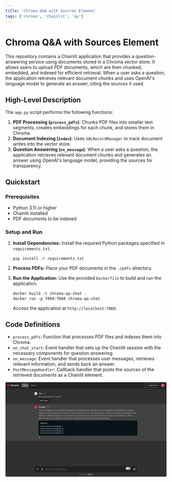 ```yaml
---
title: 'Chroma Q&A with Sources Element'
tags: ['chroma', 'chainlit', 'qa']
---
```


# Chroma Q&A with Sources Element

This repository contains a Chainlit application that provides a question-answering service using documents stored in a Chroma vector store. It allows users to upload PDF documents, which are then chunked, embedded, and indexed for efficient retrieval. When a user asks a question, the application retrieves relevant document chunks and uses OpenAI's language model to generate an answer, citing the sources it used.

## High-Level Description

The `app.py` script performs the following functions:

1. **PDF Processing (`process_pdfs`)**: Chunks PDF files into smaller text segments, creates embeddings for each chunk, and stores them in Chroma.
2. **Document Indexing (`index`)**: Uses `SQLRecordManager` to track document writes into the vector store.
3. **Question Answering (`on_message`)**: When a user asks a question, the application retrieves relevant document chunks and generates an answer using OpenAI's language model, providing the sources for transparency.

## Quickstart

### Prerequisites

- Python 3.11 or higher
- Chainlit installed
- PDF documents to be indexed

### Setup and Run

1. **Install Dependencies:** Install the required Python packages specified in `requirements.txt`.
   ```shell
   pip install -r requirements.txt
   ```

2. **Process PDFs:** Place your PDF documents in the `./pdfs` directory.

3. **Run the Application:** Use the provided `Dockerfile` to build and run the application.
   ```shell
   docker build -t chroma-qa-chat .
   docker run -p 7860:7860 chroma-qa-chat
   ```

   Access the application at `http://localhost:7860`.

## Code Definitions

- `process_pdfs`: Function that processes PDF files and indexes them into Chroma.
- `on_chat_start`: Event handler that sets up the Chainlit session with the necessary components for question answering.
- `on_message`: Event handler that processes user messages, retrieves relevant information, and sends back an answer.
- `PostMessageHandler`: Callback handler that posts the sources of the retrieved documents as a Chainlit element.

![Screenshot](./screenshot.png)
